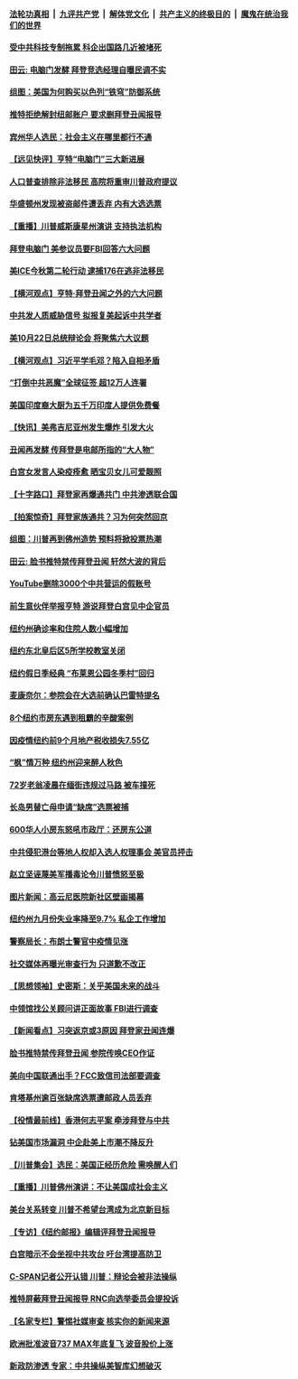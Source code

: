 

####  [法轮功真相](../../../../basic/blob/master/README.md?t=10181902) &nbsp;|&nbsp; [九评共产党](../../../../9ping.md/blob/master/README.md?t=10181902) &nbsp;|&nbsp; [解体党文化](../../../../jtdwh.md/blob/master/README.md?t=10181902)  &nbsp;|&nbsp; [共产主义的终极目的](../../../../gczydzjmd.md/blob/master/README.md?t=10181902) &nbsp;|&nbsp; [魔鬼在统治我们的世界](../../../../mgztzwmdsj.md/blob/master/README.md?t=10181902) 

#### [受中共科技专制拖累 科企出国路几近被堵死](../pages/nsc412/n12476425.md?t=10181902) 

#### [田云: 电脑门发酵 拜登竞选经理自曝民调不实](../pages/nsc412/n12483848.md?t=10181902) 

#### [组图：美国为何购买以色列“铁穹”防御系统](../pages/nsc412/n12474215.md?t=10181902) 

#### [推特拒绝解封纽邮账户 要求删拜登丑闻报导](../pages/nsc412/n12483709.md?t=10181902) 

#### [宾州华人选民：社会主义在哪里都行不通](../pages/nsc412/n12483864.md?t=10181902) 

#### [【远见快评】亨特“电脑门”三大新进展](../pages/nsc412/n12483689.md?t=10181902) 

#### [人口普查排除非法移民 高院将重审川普政府提议](../pages/nsc412/n12483608.md?t=10181902) 

#### [华盛顿州发现被盗邮件遭丢弃 内有大选选票](../pages/nsc412/n12483600.md?t=10181902) 

#### [【重播】川普威斯康星州演讲 支持执法机构](../pages/nsc412/n12480830.md?t=10181902) 

#### [拜登电脑门 美参议员要FBI回答六大问题](../pages/nsc412/n12483509.md?t=10181902) 

#### [美ICE今秋第二轮行动 逮捕176在逃非法移民](../pages/nsc412/n12483499.md?t=10181902) 

#### [【横河观点】亨特‧拜登丑闻之外的六大问题](../pages/nsc412/n12483406.md?t=10181902) 

#### [中共发人质威胁信号 拟报复美起诉中共学者](../pages/nsc412/n12483109.md?t=10181902) 

#### [美10月22日总统辩论会 将聚焦六大议题](../pages/nsc412/n12483384.md?t=10181902) 

#### [【横河观点】习近平学毛邓？陷入自相矛盾](../pages/nsc412/n12482434.md?t=10181902) 

#### [“打倒中共恶魔”全球征签 超12万人连署](../pages/nsc412/n12482605.md?t=10181902) 

#### [美国印度裔大厨为五千万印度人提供免费餐](../pages/nsc412/n12482869.md?t=10181902) 

#### [【快讯】美弗吉尼亚州发生爆炸 引发大火](../pages/nsc412/n12483146.md?t=10181902) 

#### [丑闻再发酵 传拜登是电邮所指的“大人物”](../pages/nsc412/n12483050.md?t=10181902) 

#### [白宫女发言人染疫痊愈 晒宝贝女儿可爱靓照](../pages/nsc412/n12482951.md?t=10181902) 

#### [【十字路口】拜登家再爆通共门 中共渗透联合国](../pages/nsc412/n12482835.md?t=10181902) 

#### [【拍案惊奇】拜登家族通共？习为何突然回京](../pages/nsc412/n12482472.md?t=10181902) 

#### [组图：川普再到佛州造势 预料将掀投票热潮](../pages/nsc412/n12482561.md?t=10181902) 

#### [田云: 脸书推特禁传拜登丑闻 轩然大波的背后](../pages/nsc412/n12482393.md?t=10181902) 

#### [YouTube删除3000个中共营运的假账号](../pages/nsc412/n12482575.md?t=10181902) 

#### [前生意伙伴举报亨特 游说拜登白宫见中企官员](../pages/nsc412/n12482193.md?t=10181902) 

#### [纽约州确诊率和住院人数小幅增加](../pages/nsc412/n12482359.md?t=10181902) 

#### [纽约东北皇后区5所学校教室关闭](../pages/nsc412/n12482366.md?t=10181902) 

#### [纽约假日季经典 “布莱恩公园冬季村”回归](../pages/nsc412/n12482311.md?t=10181902) 

#### [麦康奈尔：参院会在大选前确认巴雷特提名](../pages/nsc412/n12482087.md?t=10181902) 

#### [8个纽约市房东遇到租霸的辛酸案例](../pages/nsc412/n12482266.md?t=10181902) 

#### [因疫情纽约前9个月地产税收损失7.55亿](../pages/nsc412/n12482272.md?t=10181902) 

#### [“枫”情万种 纽约州迎来醉人秋色](../pages/nsc412/n12482346.md?t=10181902) 

#### [72岁老翁凌晨在缅街违规过马路 被车撞死](../pages/nsc412/n12482356.md?t=10181902) 

#### [长岛男替亡母申请“缺席”选票被捕](../pages/nsc412/n12482362.md?t=10181902) 

#### [600华人小房东怒吼市政厅：还房东公道](../pages/nsc412/n12482372.md?t=10181902) 

#### [中共侵犯港台等地人权却入选人权理事会  美官员抨击](../pages/nsc412/n12482383.md?t=10181902) 

#### [赵立坚诬蔑美军播毒论令川普愤怒至极](../pages/nsc412/n12482129.md?t=10181902) 

#### [图片新闻：高云尼医院新社区壁画揭幕](../pages/nsc412/n12481682.md?t=10181902) 

#### [纽约州九月份失业率降至9.7% 私企工作增加](../pages/nsc412/n12481685.md?t=10181902) 

#### [警察局长：布朗士警官中疫情见涨](../pages/nsc412/n12481689.md?t=10181902) 

#### [社交媒体再曝光审查行为 只道歉不改正](../pages/nsc412/n12481903.md?t=10181902) 

#### [【思想领袖】史密斯：关乎美国未来的战斗](../pages/nsc412/n12420009.md?t=10181902) 

#### [中领馆找公关顾问讲正面故事 FBI进行调查](../pages/nsc412/n12481876.md?t=10181902) 

#### [【新闻看点】习突返京或3原因 拜登家丑闻连爆](../pages/nsc412/n12481651.md?t=10181902) 

#### [脸书推特禁传拜登丑闻 参院传唤CEO作证](../pages/nsc412/n12482074.md?t=10181902) 

#### [美向中国联通出手？FCC致信司法部要调查](../pages/nsc412/n12481803.md?t=10181902) 

#### [肯塔基州逾百张缺席选票遭邮政人员丢弃](../pages/nsc412/n12481749.md?t=10181902) 

#### [【役情最前线】香港何志平案 牵涉拜登与中共](../pages/nsc412/n12481727.md?t=10181902) 

#### [钻美国市场漏洞 中企赴美上市潮不降反升](../pages/nsc412/n12481788.md?t=10181902) 

#### [【川普集会】选民：美国正经历危险 需唤醒人们](../pages/nsc412/n12481597.md?t=10181902) 

#### [【重播】川普佛州演讲：不让美国成社会主义](../pages/nsc412/n12481209.md?t=10181902) 

#### [美台关系转变 川普不希望台湾成为北京新目标](../pages/nsc412/n12481723.md?t=10181902) 

#### [【专访】《纽约邮报》编辑评拜登丑闻报导](../pages/nsc412/n12481733.md?t=10181902) 

#### [白宫暗示不会坐视中共攻台 吁台湾提高防卫](../pages/nsc412/n12481554.md?t=10181902) 

#### [C-SPAN记者公开认错 川普：辩论会被非法操纵](../pages/nsc412/n12481336.md?t=10181902) 

#### [推特屏蔽拜登丑闻报导 RNC向选举委员会提投诉](../pages/nsc412/n12481705.md?t=10181902) 

#### [【名家专栏】警惕社媒审查 核实你的新闻来源](../pages/nsc412/n12480826.md?t=10181902) 

#### [欧洲批准波音737 MAX年底复飞 波音股价上涨](../pages/nsc412/n12481479.md?t=10181902) 

#### [新政防渗透 专家：中共操纵美智库幻想破灭](../pages/nsc412/n12481527.md?t=10181902) 


